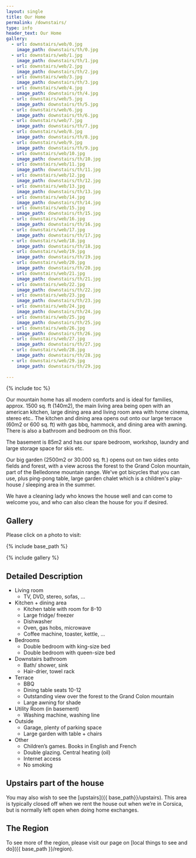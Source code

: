 ```yaml
---
layout: single
title: Our Home
permalink: /downstairs/
type: info
header_text: Our Home
gallery:
  - url: downstairs/web/0.jpg
    image_path: downstairs/th/0.jpg
  - url: downstairs/web/1.jpg
    image_path: downstairs/th/1.jpg
  - url: downstairs/web/2.jpg
    image_path: downstairs/th/2.jpg
  - url: downstairs/web/3.jpg
    image_path: downstairs/th/3.jpg
  - url: downstairs/web/4.jpg
    image_path: downstairs/th/4.jpg
  - url: downstairs/web/5.jpg
    image_path: downstairs/th/5.jpg
  - url: downstairs/web/6.jpg
    image_path: downstairs/th/6.jpg
  - url: downstairs/web/7.jpg
    image_path: downstairs/th/7.jpg
  - url: downstairs/web/8.jpg
    image_path: downstairs/th/8.jpg
  - url: downstairs/web/9.jpg
    image_path: downstairs/th/9.jpg
  - url: downstairs/web/10.jpg
    image_path: downstairs/th/10.jpg
  - url: downstairs/web/11.jpg
    image_path: downstairs/th/11.jpg
  - url: downstairs/web/12.jpg
    image_path: downstairs/th/12.jpg
  - url: downstairs/web/13.jpg
    image_path: downstairs/th/13.jpg
  - url: downstairs/web/14.jpg
    image_path: downstairs/th/14.jpg
  - url: downstairs/web/15.jpg
    image_path: downstairs/th/15.jpg
  - url: downstairs/web/16.jpg
    image_path: downstairs/th/16.jpg
  - url: downstairs/web/17.jpg
    image_path: downstairs/th/17.jpg
  - url: downstairs/web/18.jpg
    image_path: downstairs/th/18.jpg
  - url: downstairs/web/19.jpg
    image_path: downstairs/th/19.jpg
  - url: downstairs/web/20.jpg
    image_path: downstairs/th/20.jpg
  - url: downstairs/web/21.jpg
    image_path: downstairs/th/21.jpg
  - url: downstairs/web/22.jpg
    image_path: downstairs/th/22.jpg
  - url: downstairs/web/23.jpg
    image_path: downstairs/th/23.jpg
  - url: downstairs/web/24.jpg
    image_path: downstairs/th/24.jpg
  - url: downstairs/web/25.jpg
    image_path: downstairs/th/25.jpg
  - url: downstairs/web/26.jpg
    image_path: downstairs/th/26.jpg
  - url: downstairs/web/27.jpg
    image_path: downstairs/th/27.jpg
  - url: downstairs/web/28.jpg
    image_path: downstairs/th/28.jpg
  - url: downstairs/web/29.jpg
    image_path: downstairs/th/29.jpg
  
---
```


{% include toc %}

Our mountain home has all modern comforts and is ideal for families,
approx. 1500 sq. ft (140m2), the main living area being open with an
american kitchen, large dining area and living room area with home cinema,
stereo etc.. The kitchen and dining area opens out onto our large
terrace (60m2 or 600 sq. ft) with gas bbq, hammock, and dining area
with awning. There is also a bathroom and bedroom on this
floor.

The basement is 85m2 and has our spare bedroom, workshop,
laundry and large storage space for skis etc.

Our big garden (2500m2 or 30.000 sq. ft.) opens out on two sides onto
fields and forest, with a view across the forest to the Grand Colon
mountain, part of the Belledonne mountain range. We've got bicycles
that you can use, plus ping-pong table, large garden chalet which is a
children's play-house / sleeping area in the summer.

We have a cleaning lady who knows the house well and can come to welcome you, and who can also clean the house for you if desired.

## Gallery

Please click on a photo to visit:

{% include base_path %}

{% include gallery %}

## Detailed Description

* Living room
  * TV, DVD, stereo, sofas, ...
* Kitchen + dining area
  * Kitchen table with room for 8-10
  * Large fridge/ freezer
  * Dishwasher
  * Oven, gas hobs, microwave
  * Coffee machine, toaster, kettle, ...
* Bedrooms
  * Double bedroom with king-size bed
  * Double bedroom with queen-size bed
* Downstairs bathroom
  * Bath/ shower, sink
  * Hair-drier, towel rack
* Terrace
  * BBQ
  * Dining table seats 10-12
  * Outstanding view over the forest to the Grand Colon mountain
  * Large awning for shade
* Utility Room (in basement)
  * Washing machine, washing line
* Outside
  * Garage, plenty of parking space
  * Large garden with table + chairs
* Other
  * Children’s games. Books in English and French
  * Double glazing. Central heating (oil)
  * Internet access
  * No smoking

## Upstairs part of the house

You may also wish to see the [upstairs]({{ base_path}}/upstairs). This area is typically closed off when we rent the house
out when we’re in Corsica, but is normally left open when doing home
exchanges. 

## The Region

To see more of the region, please visit our page on [local things to
see and do]({{ base_path }}/region).
